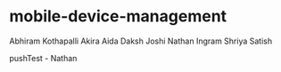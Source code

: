 # mobile-device-management

Abhiram Kothapalli
Akira Aida
Daksh Joshi
Nathan Ingram
Shriya Satish

pushTest - Nathan
